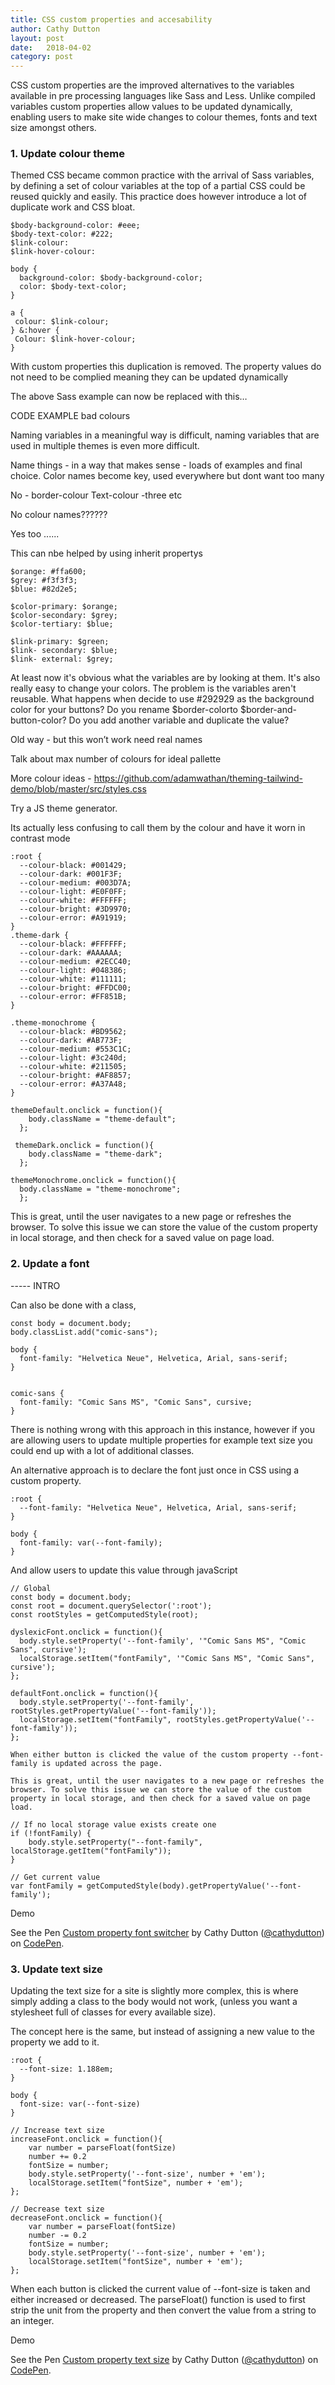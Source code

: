 ```yaml
---
title: CSS custom properties and accesability
author: Cathy Dutton
layout: post
date:   2018-04-02    
category: post
---
```



CSS custom properties are the improved alternatives to the variables available in pre processing languages like Sass and Less. Unlike compiled variables custom properties allow values to be updated dynamically, enabling users to make site wide changes to colour themes, fonts and text size amongst others.

### 1. Update colour theme


Themed CSS became common practice with the arrival of Sass variables, by defining a set of colour variables at the top of a partial CSS could be reused quickly and easily. This practice does however introduce a lot of duplicate work and CSS bloat.

```
$body-background-color: #eee;
$body-text-color: #222;
$link-colour:
$link-hover-colour:

body {
  background-color: $body-background-color;
  color: $body-text-color;
}

a {
 colour: $link-colour;
} &:hover {
 Colour: $link-hover-colour;
}
```

With custom properties this duplication is removed. The property values do not need to be complied meaning they can be updated dynamically

The above Sass example can now be replaced with this…

CODE EXAMPLE bad colours

Naming variables in a meaningful way is difficult, naming variables that are used in multiple themes is even more difficult.

Name things - in a way that makes sense - loads of examples and final choice.
Color names become key, used everywhere but dont want too many

No - border-colour
Text-colour -three etc

No colour names??????

Yes too ......

This can nbe helped by using inherit propertys

```
$orange: #ffa600;
$grey: #f3f3f3;
$blue: #82d2e5;

$color-primary: $orange;
$color-secondary: $grey;
$color-tertiary: $blue;

$link-primary: $green;
$link- secondary: $blue;
$link- external: $grey;
```

At least now it's obvious what the variables are by looking at them. It's also really easy to change your colors. The problem is the variables aren't reusable. What happens when decide to use #292929 as the background color for your buttons? Do you rename $border-colorto $border-and-button-color? Do you add another variable and duplicate the value?

Old way - but this won’t work need real names

Talk about max number of colours for ideal pallette


More colour ideas - https://github.com/adamwathan/theming-tailwind-demo/blob/master/src/styles.css

Try a JS theme generator.


Its actually less confusing to call them by the colour and have it worn in contrast mode

```
:root {
  --colour-black: #001429;
  --colour-dark: #001F3F;
  --colour-medium: #003D7A;
  --colour-light: #E0F0FF;
  --colour-white: #FFFFFF;
  --colour-bright: #3D9970;
  --colour-error: #A91919; 
}
.theme-dark {
  --colour-black: #FFFFFF;
  --colour-dark: #AAAAAA;
  --colour-medium: #2ECC40;
  --colour-light: #048386; 
  --colour-white: #111111;
  --colour-bright: #FFDC00; 
  --colour-error: #FF851B;
}

.theme-monochrome {
  --colour-black: #BD9562;
  --colour-dark: #AB773F;
  --colour-medium: #553C1C;
  --colour-light: #3c240d;
  --colour-white: #211505;
  --colour-bright: #AF8857;
  --colour-error: #A37A48; 
}
```


```
themeDefault.onclick = function(){
    body.className = "theme-default";
  };

 themeDark.onclick = function(){
    body.className = "theme-dark";
  };

themeMonochrome.onclick = function(){
  body.className = "theme-monochrome";
  };
```

This is great, until the user navigates to a new page or refreshes the browser. To solve this issue we can store the value of the custom property in local storage, and then check for a saved value on page load.





### 2. Update a font

----- INTRO

Can also be done with a class, 

```
const body = document.body;
body.classList.add("comic-sans");

body {
  font-family: "Helvetica Neue", Helvetica, Arial, sans-serif;
}


comic-sans {
  font-family: "Comic Sans MS", "Comic Sans", cursive;
}
```

There is nothing wrong with this approach in this instance, however if you are allowing users to update multiple properties for example text size you could end up with a lot of additional classes.

An alternative approach is to declare the font just once in CSS using a custom property.

```
:root {
  --font-family: "Helvetica Neue", Helvetica, Arial, sans-serif; 
}

body {
  font-family: var(--font-family);
}

```


And allow users to update this value through javaScript

```
// Global
const body = document.body;
const root = document.querySelector(':root');
const rootStyles = getComputedStyle(root);

dyslexicFont.onclick = function(){
  body.style.setProperty('--font-family', '"Comic Sans MS", "Comic Sans", cursive');
  localStorage.setItem("fontFamily", '"Comic Sans MS", "Comic Sans", cursive');
};

defaultFont.onclick = function(){
  body.style.setProperty('--font-family', rootStyles.getPropertyValue('--font-family'));
  localStorage.setItem("fontFamily", rootStyles.getPropertyValue('--font-family'));
};

When either button is clicked the value of the custom property --font-family is updated across the page.

This is great, until the user navigates to a new page or refreshes the browser. To solve this issue we can store the value of the custom property in local storage, and then check for a saved value on page load.

// If no local storage value exists create one
if (!fontFamily) {
    body.style.setProperty("--font-family", localStorage.getItem("fontFamily"));
}

// Get current value
var fontFamily = getComputedStyle(body).getPropertyValue('--font-family');

```

Demo

<p data-height="300" data-theme-id="8492" data-slug-hash="OQrGab" data-default-tab="html,result" data-user="cathydutton" data-embed-version="2" data-pen-title="Custom property font switcher" class="codepen">See the Pen <a href="https://codepen.io/cathydutton/pen/OQrGab/">Custom property font switcher</a> by Cathy Dutton (<a href="https://codepen.io/cathydutton">@cathydutton</a>) on <a href="https://codepen.io">CodePen</a>.</p>
<script async src="https://static.codepen.io/assets/embed/ei.js"></script>


### 3. Update text size

Updating the text size for a site is slightly more complex, this is where simply adding a class to the body would not work, (unless you want a stylesheet full of classes for every available size).

The concept here is the same, but instead of assigning a new value to the property we add to it.

```
:root {
  --font-size: 1.188em;
}

body {
  font-size: var(--font-size)
}

// Increase text size
increaseFont.onclick = function(){
    var number = parseFloat(fontSize) 
    number += 0.2
    fontSize = number;
    body.style.setProperty('--font-size', number + 'em');
    localStorage.setItem("fontSize", number + 'em');
};

// Decrease text size
decreaseFont.onclick = function(){
    var number = parseFloat(fontSize) 
    number -= 0.2
    fontSize = number;   
    body.style.setProperty('--font-size', number + 'em');
    localStorage.setItem("fontSize", number + 'em');
};

```

When each button is clicked the current value of --font-size is taken and either increased or decreased. The parseFloat() function is used to first strip the unit from the property and then convert the value from a string to an integer.

Demo

<p data-height="300" data-theme-id="8492" data-slug-hash="YedMRP" data-default-tab="html,result" data-user="cathydutton" data-embed-version="2" data-pen-title="Custom property text size" class="codepen">See the Pen <a href="https://codepen.io/cathydutton/pen/YedMRP/">Custom property text size</a> by Cathy Dutton (<a href="https://codepen.io/cathydutton">@cathydutton</a>) on <a href="https://codepen.io">CodePen</a>.</p>
<script async src="https://static.codepen.io/assets/embed/ei.js"></script>

